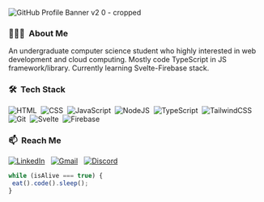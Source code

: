 ![GitHub Profile Banner v2 0 - cropped](https://github.com/Yor-dan/Yor-dan/assets/106906701/5f017603-b0f0-43c4-b72d-202af35a3c12)

### 👨🏻‍💻 &nbsp;About Me
An undergraduate computer science student who highly interested in web development and cloud computing. Mostly code TypeScript in JS framework/library. Currently learning Svelte-Firebase stack.

### 🛠 &nbsp;Tech Stack
![HTML](https://img.shields.io/badge/-HTML-05122A?style=flat&logo=HTML5)&nbsp;
![CSS](https://img.shields.io/badge/-CSS-05122A?style=flat&logo=CSS3&logoColor=1572B6)&nbsp;
![JavaScript](https://img.shields.io/badge/-JavaScript-05122A?style=flat&logo=javascript)&nbsp;
![NodeJS](https://img.shields.io/badge/-NodeJS-05122A?style=flat&logo=nodedotjs)&nbsp;
![TypeScript](https://img.shields.io/badge/-TypeScript-05122A?style=flat&logo=typescript)&nbsp;
![TailwindCSS](https://img.shields.io/badge/-TailwindCSS-05122A?style=flat&logo=tailwindcss)&nbsp;
![Git](https://img.shields.io/badge/-Git-05122A?style=flat&logo=git)&nbsp;
![Svelte](https://img.shields.io/badge/-Svelte-05122A?style=flat&logo=svelte)&nbsp;
![Firebase](https://img.shields.io/badge/-Firebase-05122A?style=flat&logo=firebase)&nbsp;

### 📫 &nbsp;Reach Me

<a href="https://www.linkedin.com/in/yordan-bian/"><img alt="LinkedIn" src="https://img.shields.io/badge/yordan--bian-0A66C2?style=flat&logo=linkedin&logoColor=white"/></a> &nbsp;
<a href="mailto:yordanbian@gmail.com"><img alt="Gmail" src="https://img.shields.io/badge/yordanbian@gmail.com-D14836?style=flat&logo=gmail&logoColor=white" /></a> &nbsp;
<a href="https://discordapp.comm/users/595867735951671327"><img alt="Discord" src="https://img.shields.io/badge/yor.dan-5865F2?style=flat&logo=discord&logoColor=white" /></a> &nbsp;

```JavaScript
while (isAlive === true) {
 eat().code().sleep();
}
```
